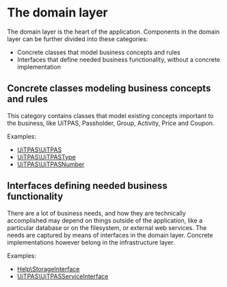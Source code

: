 # The domain layer

The domain layer is the heart of the application. Components in the domain layer can be further divided into these categories:

* Concrete classes that model business concepts and rules
* Interfaces that define needed business functionality, without a concrete implementation
 
## Concrete classes modeling business concepts and rules

This category contains classes that model existing concepts important to the business, like UiTPAS, Passholder, Group, Activity, Price and Coupon.

Examples:

* [UiTPAS\UiTPAS](https://github.com/cultuurnet/uitpas-beheer-silex/blob/master/src/UiTPAS/UiTPAS.php)
* [UiTPAS\UiTPASType](https://github.com/cultuurnet/uitpas-beheer-silex/blob/master/src/UiTPAS/UiTPASType.php)
* [UiTPAS\UiTPASNumber](https://github.com/cultuurnet/uitpas-beheer-silex/blob/master/src/UiTPAS/UiTPASNumber.php)

## Interfaces defining needed business functionality

There are a lot of business needs, and how they are technically accomplished may depend on things outside of the application, like a particular database or on the filesystem, or external web services. The needs are captured by means of interfaces in the domain layer. Concrete implementations however belong in the infrastructure layer.

Examples:

* [Help\StorageInterface](https://github.com/cultuurnet/uitpas-beheer-silex/blob/master/src/Help/StorageInterface.php)
* [UiTPAS\UiTPASServiceInterface](https://github.com/cultuurnet/uitpas-beheer-silex/blob/master/src/UiTPAS/UiTPASServiceInterface.php)